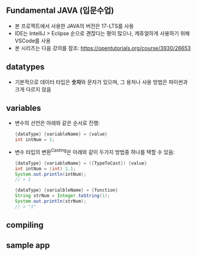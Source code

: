 ## Fundamental JAVA (입문수업)

- 본 프로젝트에서 사용한 JAVA의 버전은 17-LTS를 사용
- IDE는 IntelliJ > Eclipse 순으로 괜찮다는 평이 많으나, 캐쥬얼하게 사용하기 위해 VSCode를 사용
- 본 시리즈는 다음 강의를 참조: https://opentutorials.org/course/3930/26653

## datatypes

- 기본적으로 데이터 타입은 **숫자**와 문자가 있으며, 그 용처나 사용 방법은 파이썬과 크게 다르지 않음

## variables

- 변수의 선언은 아래와 같은 순서로 진행:

  ```java
  {dataType} {variableName} = {value}
  int intNum = 1;
  ```

- 변수 타입의 변환<sup>Casting</sup>은  아래와 같이 두가지 방법중 하나를 택할 수 있음:

  ```java
  {dataType} {variableName} = ({TypeToCast}) {value}
  int intNum = (int) 1.1;
  System.out.println(intNum);
  // > 1
  ```

  ```java
  {dataType} {varialbleName} = {function}
  String strNum = Integer.toString(1);
  System.out.println(strNum);
  // > "1"
  ```

## compiling



## sample app

